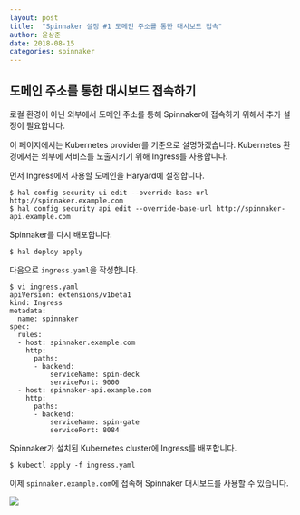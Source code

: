 ```yaml
---
layout: post
title:  "Spinnaker 설정 #1 도메인 주소를 통한 대시보드 접속"
author: 윤상준
date: 2018-08-15
categories: spinnaker
---
```


## 도메인 주소를 통한 대시보드 접속하기

로컬 환경이 아닌 외부에서 도메인 주소를 통해 Spinnaker에 접속하기 위해서 추가 설정이 필요합니다.

이 페이지에서는 Kubernetes provider를 기준으로 설명하겠습니다.
Kubernetes 환경에서는 외부에 서비스를 노출시키기 위해 Ingress를 사용합니다.

먼저 Ingress에서 사용할 도메인을 Haryard에 설정합니다.

```
$ hal config security ui edit --override-base-url http://spinnaker.example.com
$ hal config security api edit --override-base-url http://spinnaker-api.example.com
```

Spinnaker를 다시 배포합니다.

```
$ hal deploy apply
```

다음으로 `ingress.yaml`을 작성합니다.

```
$ vi ingress.yaml
apiVersion: extensions/v1beta1
kind: Ingress
metadata:
  name: spinnaker
spec:
  rules:
  - host: spinnaker.example.com
    http:
      paths:
      - backend:
          serviceName: spin-deck
          servicePort: 9000
  - host: spinnaker-api.example.com
    http:
      paths:
      - backend:
          serviceName: spin-gate
          servicePort: 8084
```

Spinnaker가 설치된 Kubernetes cluster에 Ingress를 배포합니다.

```
$ kubectl apply -f ingress.yaml
```

이제 `spinnaker.example.com`에 접속해 Spinnaker 대시보드를 사용할 수 있습니다.

![](/blog/assets/images/spinnaker/spinnaker-dashboard.png)
